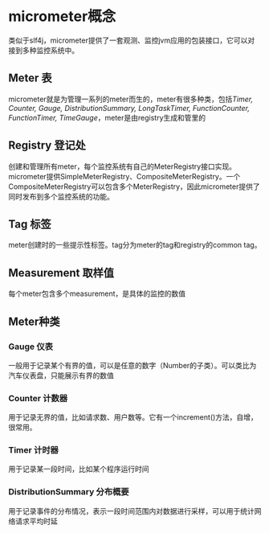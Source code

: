 # micrometer概念

类似于slf4j，micrometer提供了一套观测、监控jvm应用的包装接口，它可以对接到多种监控系统中。

## Meter 表

micrometer就是为管理一系列的meter而生的，meter有很多种类，包括*Timer, Counter, Gauge, DistributionSummary, LongTaskTimer, FunctionCounter, FunctionTimer, TimeGauge*，meter是由registry生成和管里的

## Registry 登记处

创建和管理所有meter，每个监控系统有自己的MeterRegistry接口实现。micrometer提供SimpleMeterRegistry、CompositeMeterRegistry。一个CompositeMeterRegistry可以包含多个MeterRegistry，因此micrometer提供了同时发布到多个监控系统的功能。

## Tag 标签

meter创建时的一些提示性标签。tag分为meter的tag和registry的common tag。

## Measurement 取样值

每个meter包含多个measurement，是具体的监控的数值

## Meter种类

### Gauge 仪表

一般用于记录某个有界的值，可以是任意的数字（Number的子类）。可以类比为汽车仪表盘，只能展示有界的数值

### Counter 计数器

用于记录无界的值，比如请求数、用户数等。它有一个increment()方法，自增，很常用。

### Timer 计时器

用于记录某一段时间，比如某个程序运行时间

### DistributionSummary 分布概要

用于记录事件的分布情况，表示一段时间范围内对数据进行采样，可以用于统计网络请求平均时延